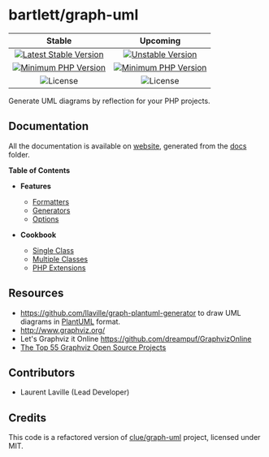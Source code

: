<!-- markdownlint-disable MD013 -->
# bartlett/graph-uml

| Stable | Upcoming |
|:------:|:--------:|
| [![Latest Stable Version](https://img.shields.io/packagist/v/bartlett/graph-uml)](https://packagist.org/packages/bartlett/graph-uml) | [![Unstable Version](https://img.shields.io/packagist/vpre/bartlett/graph-uml)](https://packagist.org/packages/bartlett/graph-uml) |
| [![Minimum PHP Version](https://img.shields.io/packagist/php-v/bartlett/graph-uml)](https://php.net/) | [![Minimum PHP Version](https://img.shields.io/packagist/php-v/bartlett/graph-uml/dev-master)](https://php.net/) |
| ![License](https://img.shields.io/github/license/llaville/graph-uml) | ![License](https://img.shields.io/github/license/llaville/graph-uml) |

Generate UML diagrams by reflection for your PHP projects.

## Documentation

All the documentation is available on [website](https://llaville.github.io/graph-uml),
generated from the [docs](https://github.com/llaville/graph-uml/tree/master/docs) folder.

**Table of Contents**

* **Features**
  - [Formatters](docs/01_Features/Formatters.md)
  - [Generators](docs/01_Features/Generators.md)
  - [Options](docs/01_Features/Options.md)

* **Cookbook**
  - [Single Class](docs/02_Cookbook/Single_Class.md)
  - [Multiple Classes](docs/02_Cookbook/Multiple_Classes.md)
  - [PHP Extensions](docs/02_Cookbook/Php_Extensions.md)

## Resources

* <https://github.com/llaville/graph-plantuml-generator> to draw UML diagrams in [PlantUML](https://plantuml.com/) format.
* <http://www.graphviz.org/>
* Let's Graphviz it Online <https://github.com/dreampuf/GraphvizOnline>
* [The Top 55 Graphviz Open Source Projects](https://awesomeopensource.com/projects/graphviz)

## Contributors

* Laurent Laville (Lead Developer)

## Credits

This code is a refactored version of [clue/graph-uml](https://github.com/clue/graph-uml) project, licensed under MIT.
